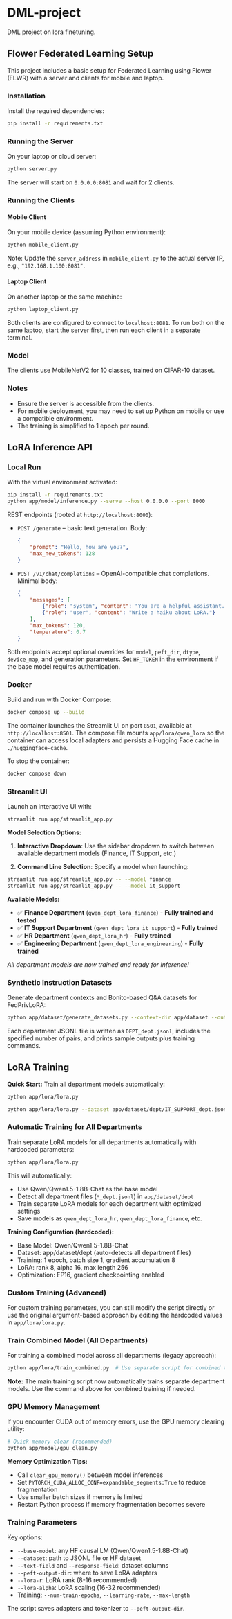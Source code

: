 # DML-project
DML project on lora finetuning.

## Flower Federated Learning Setup

This project includes a basic setup for Federated Learning using Flower (FLWR) with a server and clients for mobile and laptop.

### Installation

Install the required dependencies:

```bash
pip install -r requirements.txt
```

### Running the Server

On your laptop or cloud server:

```bash
python server.py
```

The server will start on `0.0.0.0:8081` and wait for 2 clients.

### Running the Clients

#### Mobile Client

On your mobile device (assuming Python environment):

```bash
python mobile_client.py
```

Note: Update the `server_address` in `mobile_client.py` to the actual server IP, e.g., `"192.168.1.100:8081"`.

#### Laptop Client

On another laptop or the same machine:

```bash
python laptop_client.py
```

Both clients are configured to connect to `localhost:8081`. To run both on the same laptop, start the server first, then run each client in a separate terminal.

### Model

The clients use MobileNetV2 for 10 classes, trained on CIFAR-10 dataset.

### Notes

- Ensure the server is accessible from the clients.
- For mobile deployment, you may need to set up Python on mobile or use a compatible environment.
- The training is simplified to 1 epoch per round.

## LoRA Inference API

### Local Run

With the virtual environment activated:

```bash
pip install -r requirements.txt
python app/model/inference.py --serve --host 0.0.0.0 --port 8000
```

REST endpoints (rooted at `http://localhost:8000`):

- `POST /generate` – basic text generation. Body:

	```json
	{
		"prompt": "Hello, how are you?",
		"max_new_tokens": 128
	}
	```

- `POST /v1/chat/completions` – OpenAI-compatible chat completions. Minimal body:

	```json
	{
		"messages": [
			{"role": "system", "content": "You are a helpful assistant."},
			{"role": "user", "content": "Write a haiku about LoRA."}
		],
		"max_tokens": 120,
		"temperature": 0.7
	}
	```

Both endpoints accept optional overrides for `model`, `peft_dir`, `dtype`, `device_map`, and generation parameters. Set `HF_TOKEN` in the environment if the base model requires authentication.

### Docker

Build and run with Docker Compose:

```bash
docker compose up --build
```

The container launches the Streamlit UI on port `8501`, available at `http://localhost:8501`. The compose file mounts `app/lora/qwen_lora` so the container can access local adapters and persists a Hugging Face cache in `./huggingface-cache`.

To stop the container:

```bash
docker compose down
```

### Streamlit UI

Launch an interactive UI with:

```bash
streamlit run app/streamlit_app.py
```

**Model Selection Options:**

1. **Interactive Dropdown**: Use the sidebar dropdown to switch between available department models (Finance, IT Support, etc.)

2. **Command Line Selection**: Specify a model when launching:
```bash
streamlit run app/streamlit_app.py -- --model finance
streamlit run app/streamlit_app.py -- --model it_support
```

**Available Models:**
- ✅ **Finance Department** (`qwen_dept_lora_finance`) - **Fully trained and tested**
- ✅ **IT Support Department** (`qwen_dept_lora_it_support`) - **Fully trained**
- ✅ **HR Department** (`qwen_dept_lora_hr`) - **Fully trained**
- ✅ **Engineering Department** (`qwen_dept_lora_engineering`) - **Fully trained**

*All department models are now trained and ready for inference!*

### Synthetic Instruction Datasets

Generate department contexts and Bonito-based Q&A datasets for FedPrivLoRA:

```bash
python app/dataset/generate_datasets.py --context-dir app/dataset --output-dir app/dataset --samples 1000
```

Each department JSONL file is written as `DEPT_dept.jsonl`, includes the specified number of pairs, and prints sample outputs plus training commands.

## LoRA Training

**Quick Start:** Train all department models automatically:
```bash
python app/lora/lora.py

python app/lora/lora.py --dataset app/dataset/dept/IT_SUPPORT_dept.jsonl --peft-output-dir qwen_dept_lora_it_support

```

### Automatic Training for All Departments

Train separate LoRA models for all departments automatically with hardcoded parameters:

```bash
python app/lora/lora.py
```

This will automatically:
- Use Qwen/Qwen1.5-1.8B-Chat as the base model
- Detect all department files (`*_dept.jsonl`) in `app/dataset/dept`
- Train separate LoRA models for each department with optimized settings
- Save models as `qwen_dept_lora_hr`, `qwen_dept_lora_finance`, etc.

**Training Configuration (hardcoded):**
- Base Model: Qwen/Qwen1.5-1.8B-Chat
- Dataset: app/dataset/dept (auto-detects all department files)
- Training: 1 epoch, batch size 1, gradient accumulation 8
- LoRA: rank 8, alpha 16, max length 256
- Optimization: FP16, gradient checkpointing enabled

### Custom Training (Advanced)

For custom training parameters, you can still modify the script directly or use the original argument-based approach by editing the hardcoded values in `app/lora/lora.py`.

### Train Combined Model (All Departments)

For training a combined model across all departments (legacy approach):

```bash
python app/lora/train_combined.py  # Use separate script for combined training
```

**Note:** The main training script now automatically trains separate department models. Use the command above for combined training if needed.

### GPU Memory Management

If you encounter CUDA out of memory errors, use the GPU memory clearing utility:

```bash
# Quick memory clear (recommended)
python app/model/gpu_clean.py
```

**Memory Optimization Tips:**
- Call `clear_gpu_memory()` between model inferences
- Set `PYTORCH_CUDA_ALLOC_CONF=expandable_segments:True` to reduce fragmentation
- Use smaller batch sizes if memory is limited
- Restart Python process if memory fragmentation becomes severe

### Training Parameters

Key options:
- `--base-model`: any HF causal LM (Qwen/Qwen1.5-1.8B-Chat)
- `--dataset`: path to JSONL file or HF dataset
- `--text-field` and `--response-field`: dataset columns
- `--peft-output-dir`: where to save LoRA adapters
- `--lora-r`: LoRA rank (8-16 recommended)
- `--lora-alpha`: LoRA scaling (16-32 recommended)
- Training: `--num-train-epochs`, `--learning-rate`, `--max-length`

The script saves adapters and tokenizer to `--peft-output-dir`.
